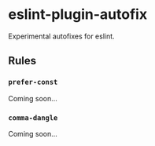 # eslint-plugin-autofix

Experimental autofixes for eslint.

## Rules

### `prefer-const`

Coming soon...

### `comma-dangle`

Coming soon...
